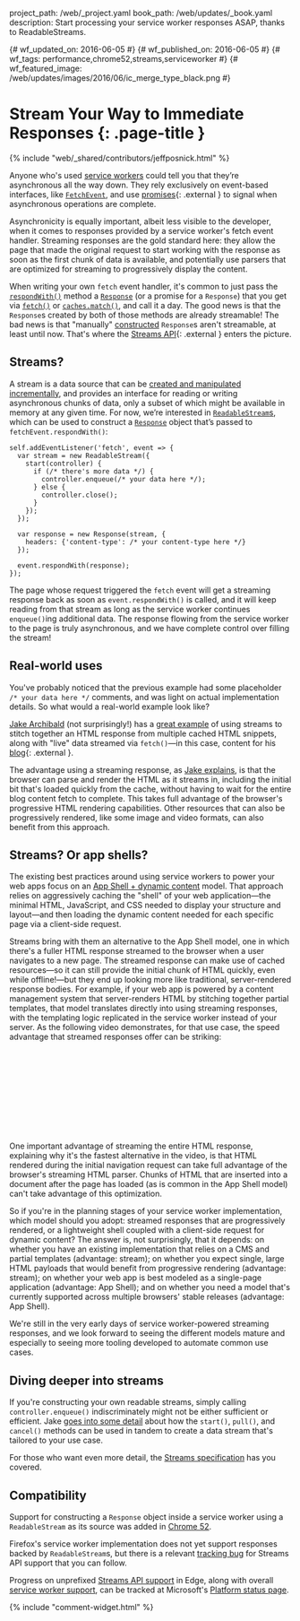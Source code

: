 project_path: /web/_project.yaml
book_path: /web/updates/_book.yaml
description: Start processing your service worker responses ASAP, thanks to ReadableStreams.

{# wf_updated_on: 2016-06-05 #}
{# wf_published_on: 2016-06-05 #}
{# wf_tags: performance,chrome52,streams,serviceworker #}
{# wf_featured_image: /web/updates/images/2016/06/ic_merge_type_black.png #}

# Stream Your Way to Immediate Responses {: .page-title }

{% include "web/_shared/contributors/jeffposnick.html" %}



Anyone who's used [service workers](http://www.html5rocks.com/en/tutorials/service-worker/introduction/)
could tell you that they’re asynchronous all the way down. They rely exclusively
on event-based interfaces, like 
[`FetchEvent`](https://developer.mozilla.org/en-US/docs/Web/API/FetchEvent),
and use [promises](http://www.html5rocks.com/en/tutorials/es6/promises/){: .external } to
signal when asynchronous operations are complete.

Asynchronicity is equally important, albeit less visible to the developer, when
it comes to responses provided by a service worker's fetch event handler.
Streaming responses are the gold standard here: they allow the page that made
the original request to start working with the response as soon as the first
chunk of data is available, and potentially use parsers that are optimized for
streaming to progressively display the content.

When writing your own `fetch` event handler, it's common to just pass the
[`respondWith()`](https://developer.mozilla.org/en-US/docs/Web/API/FetchEvent/respondWith)
method a [`Response`](https://developer.mozilla.org/en-US/docs/Web/API/Response)
(or a promise for a `Response`) that you get via
[`fetch()`](/web/updates/2015/03/introduction-to-fetch)
or [`caches.match()`](https://developer.mozilla.org/en-US/docs/Web/API/CacheStorage/match),
and call it a day. The good news is that the `Response`s created by both of
those methods are already streamable! The bad news is that "manually"
[constructed](https://developer.mozilla.org/en-US/docs/Web/API/Response/Response)
`Response`s aren't streamable, at least until now. That's where the
[Streams API](https://streams.spec.whatwg.org/){: .external } enters the picture.

## Streams?

A stream is a data source that can be
[created and manipulated incrementally](https://streams.spec.whatwg.org/#intro),
and provides an interface for reading or writing asynchronous chunks of data,
only a subset of which might be available in memory at any given time. For now,
we’re interested in [`ReadableStream`s](https://streams.spec.whatwg.org/#rs),
which can be used to construct a
[`Response`](https://developer.mozilla.org/en-US/docs/Web/API/Response) object
that’s passed to `fetchEvent.respondWith()`:


    self.addEventListener('fetch', event => {
      var stream = new ReadableStream({
        start(controller) {
          if (/* there's more data */) {
            controller.enqueue(/* your data here */);
          } else {
            controller.close();
          }
        });
      });
    
      var response = new Response(stream, {
        headers: {'content-type': /* your content-type here */}
      });
    
      event.respondWith(response);
    });
    

The page whose request triggered the `fetch` event will get a streaming response
back as soon as `event.respondWith()` is called, and it will keep reading from
that stream as long as the service worker continues `enqueue()`ing additional
data. The response flowing from the service worker to the page is truly
asynchronous, and we have complete control over filling the stream!

## Real-world uses

You've probably noticed that the previous example had some placeholder
`/* your data here */` comments, and was light on actual implementation details.
So what would a real-world example look like?

[Jake Archibald](https://twitter.com/jaffathecake) (not surprisingly!) has a
[great example](https://gist.github.com/jakearchibald/64e26e7a1d9b06b3fa3ec0383f2b1f91)
of using streams to stitch together an HTML response from multiple cached HTML
snippets, along with "live" data streamed via `fetch()`—in this case, content
for his [blog](https://jakearchibald.com/){: .external }.

The advantage using a streaming response, as
[Jake explains](https://jakearchibald.com/2016/streams-ftw/#creating-one-stream-from-multiple-sources-to-supercharge-page-render-times),
is that the browser can parse and render the HTML as it streams in, including
the initial bit that's loaded quickly from the cache, without having to wait for
the entire blog content fetch to complete. This takes full advantage of the
browser's progressive HTML rendering capabilities. Other resources that can also
be progressively rendered, like some image and video formats, can also benefit
from this approach.

## Streams? Or app shells?

The existing best practices around using service workers to power your web apps
focus on an [App Shell + dynamic content](/web/updates/2015/11/app-shell)
model. That approach relies on aggressively caching the "shell" of your web
application—the minimal HTML, JavaScript, and CSS needed to display your
structure and layout—and then loading the dynamic content needed for each
specific page via a client-side request.

Streams bring with them an alternative to the App Shell model, one in which
there's a fuller HTML response streamed to the browser when a user navigates to
a new page. The streamed response can make use of cached resources—so it can
still provide the initial chunk of HTML quickly, even while offline!—but they
end up looking more like traditional, server-rendered response bodies. For
example, if your web app is powered by a content management system that
server-renders HTML by stitching together partial templates, that model
translates directly into using streaming responses, with the templating logic
replicated in the service worker instead of your server. As the following video
demonstrates, for that use case, the speed advantage that streamed responses
offer can be striking:

<div class="video-wrapper">
  <iframe class="devsite-embedded-youtube-video" data-video-id="x8u0n4dT-WI"
          data-autohide="1" data-showinfo="0" frameborder="0" allowfullscreen>
  </iframe>
</div>

One important advantage of streaming the entire HTML response, explaining why
it's the fastest alternative in the video, is that HTML rendered during the
initial navigation request can take full advantage of the browser's streaming
HTML parser. Chunks of HTML that are inserted into a document after the page has
loaded (as is common in the App Shell model) can't take advantage of this
optimization.

So if you're in the planning stages of your service worker implementation, which
model should you adopt: streamed responses that are progressively rendered, or a
lightweight shell coupled with a client-side request for dynamic content? The
answer is, not surprisingly, that it depends: on whether you have an existing
implementation that relies on a CMS and partial templates (advantage: stream);
on whether you expect single, large HTML payloads that would benefit from
progressive rendering (advantage: stream); on whether your web app is best
modeled as a single-page application (advantage: App Shell); and on whether you
need a model that's currently supported across multiple browsers' stable
releases (advantage: App Shell).

We're still in the very early days of service worker-powered streaming
responses, and we look forward to seeing the different models mature and
especially to seeing more tooling developed to automate common use cases.

## Diving deeper into streams

If you're constructing your own readable streams, simply calling
`controller.enqueue()` indiscriminately might not be either sufficient or
efficient. Jake [goes into some detail](https://jakearchibald.com/2016/streams-ftw/#creating-your-own-readable-stream)
about how the `start()`, `pull()`, and `cancel()` methods can be used in tandem
to create a data stream that's tailored to your use case.

For those who want even more detail, the
[Streams specification](https://streams.spec.whatwg.org) has you covered.

## Compatibility

Support for constructing a `Response` object inside a service worker using a
`ReadableStream` as its source was added in
[Chrome 52](https://www.chromestatus.com/feature/4531143755956224).

Firefox's service worker implementation does not yet support responses backed by
`ReadableStream`s, but there is a relevant
[tracking bug](https://bugzilla.mozilla.org/show_bug.cgi?id=1128959) for Streams
API support that you can follow.

Progress on unprefixed
[Streams API support](https://developer.microsoft.com/en-us/microsoft-edge/platform/status/streamsapi)
in Edge, along with overall
[service worker support](https://developer.microsoft.com/en-us/microsoft-edge/platform/status/serviceworker),
can be tracked at Microsoft's [Platform status page](https://developer.microsoft.com/en-us/microsoft-edge/platform/status/).


{% include "comment-widget.html" %}
